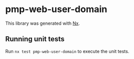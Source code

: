 # pmp-web-user-domain

This library was generated with [Nx](https://nx.dev).

## Running unit tests

Run `nx test pmp-web-user-domain` to execute the unit tests.
